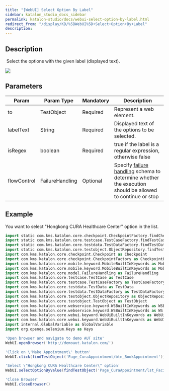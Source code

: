 ```yaml
---
title: "[WebUI] Select Option By Label" 
sidebar: katalon_studio_docs_sidebar
permalink: katalon-studio/docs/webui-select-option-by-label.html 
redirect_from: "/display/KD/%5BWebUI%5D+Select+Option+By+Label" 
description: 
---
```

Description
-----------

 Select the options with the given label (displayed text).

![](../../images/katalon-studio/docs/webui-select-option-by-label/label.jpg)

Parameters
----------

| Param | Param Type | Mandatory | Description |
| --- | --- | --- | --- |
| to | TestObject | Required | Represent a web element. |
| labelText | String | Required | Displayed text of the options to be selected. |
| isRegex | boolean | Required | true if the label is a regular expression, otherwise false |
| flowControl | FailureHandling | Optional | Specify [failure handling](https://docs.katalon.com/x/qAAM) schema to determine whether the execution should be allowed to continue or stop |

Example
-------

You want to select "Hongkong CURA Healthcare Center" option in the list.

```groovy
import static com.kms.katalon.core.checkpoint.CheckpointFactory.findCheckpoint
import static com.kms.katalon.core.testcase.TestCaseFactory.findTestCase
import static com.kms.katalon.core.testdata.TestDataFactory.findTestData
import static com.kms.katalon.core.testobject.ObjectRepository.findTestObject
import com.kms.katalon.core.checkpoint.Checkpoint as Checkpoint
import com.kms.katalon.core.checkpoint.CheckpointFactory as CheckpointFactory
import com.kms.katalon.core.mobile.keyword.MobileBuiltInKeywords as MobileBuiltInKeywords
import com.kms.katalon.core.mobile.keyword.MobileBuiltInKeywords as Mobile
import com.kms.katalon.core.model.FailureHandling as FailureHandling
import com.kms.katalon.core.testcase.TestCase as TestCase
import com.kms.katalon.core.testcase.TestCaseFactory as TestCaseFactory
import com.kms.katalon.core.testdata.TestData as TestData
import com.kms.katalon.core.testdata.TestDataFactory as TestDataFactory
import com.kms.katalon.core.testobject.ObjectRepository as ObjectRepository
import com.kms.katalon.core.testobject.TestObject as TestObject
import com.kms.katalon.core.webservice.keyword.WSBuiltInKeywords as WSBuiltInKeywords
import com.kms.katalon.core.webservice.keyword.WSBuiltInKeywords as WS
import com.kms.katalon.core.webui.keyword.WebUiBuiltInKeywords as WebUiBuiltInKeywords
import com.kms.katalon.core.webui.keyword.WebUiBuiltInKeywords as WebUI
import internal.GlobalVariable as GlobalVariable
import org.openqa.selenium.Keys as Keys

'Open browser and navigate to demo AUT site'
WebUI.openBrowser('http://demoaut.katalon.com/')

'Click on \'Make Appointment\' button'
WebUI.click(findTestObject('Page_CuraAppointment/btn_BookAppointment'))

'Select \"Hongkong CURA Healthcare Center\" option'
WebUI.selectOptionByValue(findTestObject('Page_CuraAppointment/lst_Facility'), 'Hongkong CURA Healthcare Center', false)

'Close Browser'
WebUI.closeBrowser()
```